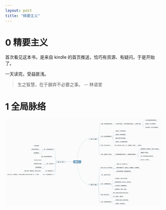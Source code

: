 ```yaml
---
layout: post
title: "精要主义"
---
```


# 0 精要主义

首次看见这本书，是来自 kindle 的首页推送，恰巧有资源、有疑问，于是开始了。

一天读完，受益匪浅。

> 生之智慧，在于摒弃不必要之事。  -- 林语堂

# 1 全局脉络

![essentialism](../resource/essentialism/精要主义.png)
